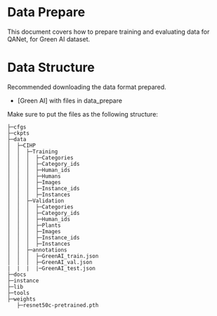 # Data Prepare

This document covers how to prepare training and evaluating data for QANet, for Green AI dataset.



# Data Structure

  Recommended downloading the data format prepared.

  - [Green AI] with  files in data_prepare

  Make sure to put the files as the following structure:

  ```
  ├─cfgs
  ├─ckpts
  ├─data
  │  ├─CIHP
  │  │  ├─Training
  │  │  │  ├─Categories
  │  │  │  ├─Category_ids
  │  │  │  ├─Human_ids
  │  │  │  ├─Humans
  │  │  │  ├─Images
  │  │  │  ├─Instance_ids
  │  │  │  ├─Instances
  │  │  ├─Validation
  │  │  │  ├─Categories
  │  │  │  ├─Category_ids
  │  │  │  ├─Human_ids
  │  │  │  ├─Plants
  │  │  │  ├─Images
  │  │  │  ├─Instance_ids
  │  │  │  ├─Instances
  │  │  ├─annotations
  │  │  │  ├─GreenAI_train.json
  │  │  │  ├─GreenAI_val.json
  |  |  |  |─GreenAI_test.json
  ├─docs
  ├─instance
  ├─lib
  ├─tools
  ├─weights
     ├─resnet50c-pretrained.pth

  ```
